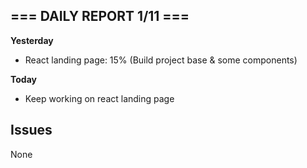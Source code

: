 ## === DAILY REPORT 1/11 ===

**Yesterday**

  - React landing page: 15% (Build project base & some components)

**Today**

  - Keep working on react landing page

## Issues

None
